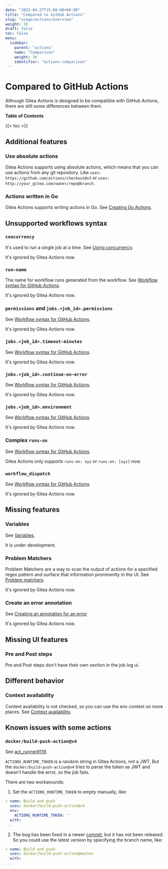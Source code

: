 ```yaml
---
date: "2023-04-27T15:00:00+08:00"
title: "Compared to GitHub Actions"
slug: "usage/actions/overview"
weight: 30
draft: false
toc: false
menu:
  sidebar:
    parent: "actions"
    name: "Comparison"
    weight: 30
    identifier: "actions-comparison"
---
```


# Compared to GitHub Actions

Although Gitea Actions is designed to be compatible with GitHub Actions, there are still some differences between them.

**Table of Contents**

{{< toc >}}

## Additional features

### Use absolute actions

Gitea Actions supports using absolute actions, which means that you can use actions from any git repository.
Like `uses: https://github.com/actions/checkout@v3` or `uses: http://your_gitea.com/owner/repo@branch`.

### Actions written in Go

Gitea Actions supports writing actions in Go.
See [Creating Go Actions](https://blog.gitea.io/2023/04/creating-go-actions/).

## Unsupported workflows syntax

### `concurrency`

It's used to run a single job at a time.
See [Using concurrency](https://docs.github.com/en/actions/using-jobs/using-concurrency).

It's ignored by Gitea Actions now.

### `run-name`

The name for workflow runs generated from the workflow.
See [Workflow syntax for GitHub Actions](https://docs.github.com/en/actions/using-workflows/workflow-syntax-for-github-actions#run-name).

It's ignored by Gitea Actions now.

### `permissions` and `jobs.<job_id>.permissions`

See [Workflow syntax for GitHub Actions](https://docs.github.com/en/actions/using-workflows/workflow-syntax-for-github-actions#permissions).

It's ignored by Gitea Actions now.

### `jobs.<job_id>.timeout-minutes`

See [Workflow syntax for GitHub Actions](https://docs.github.com/en/actions/using-workflows/workflow-syntax-for-github-actions#jobsjob_idtimeout-minutes).

It's ignored by Gitea Actions now.

### `jobs.<job_id>.continue-on-error`

See [Workflow syntax for GitHub Actions](https://docs.github.com/en/actions/using-workflows/workflow-syntax-for-github-actions#jobsjob_idcontinue-on-error).

It's ignored by Gitea Actions now.

### `jobs.<job_id>.environment`

See [Workflow syntax for GitHub Actions](https://docs.github.com/en/actions/using-workflows/workflow-syntax-for-github-actions#jobsjob_idenvironment).

It's ignored by Gitea Actions now.

### Complex `runs-on`

See [Workflow syntax for GitHub Actions](https://docs.github.com/en/actions/using-workflows/workflow-syntax-for-github-actions#jobsjob_idruns-on).

Gitea Actions only supports `runs-on: xyz` or `runs-on: [xyz]` now.

### `workflow_dispatch`

See [Workflow syntax for GitHub Actions](https://docs.github.com/en/actions/using-workflows/workflow-syntax-for-github-actions#onworkflow_dispatch).

It's ignored by Gitea Actions now.

## Missing features

### Variables

See [Variables](https://docs.github.com/en/actions/learn-github-actions/variables).

It is under development.

### Problem Matchers

Problem Matchers are a way to scan the output of actions for a specified regex pattern and surface that information prominently in the UI.
See [Problem matchers](https://github.com/actions/toolkit/blob/main/docs/problem-matchers.md).

It's ignored by Gitea Actions now.

### Create an error annotation

See [Creating an annotation for an error](https://docs.github.com/en/actions/using-workflows/workflow-commands-for-github-actions#example-creating-an-annotation-for-an-error)

It's ignored by Gitea Actions now.

## Missing UI features

### Pre and Post steps 

Pre and Post steps don't have their own section in the job log ui.

## Different behavior

### Context availability

Context availability is not checked, so you can use the env context on more places.
See [Context availability](https://docs.github.com/en/actions/learn-github-actions/contexts#context-availability).

## Known issues with some actions

### `docker/build-push-action@v4`

See [act_runner#119](https://gitea.com/gitea/act_runner/issues/119#issuecomment-738294).

`ACTIONS_RUNTIME_TOKEN` is a random string in Gitea Actions, not a JWT.
But the `docker/build-push-action@v4` tries to parse the token as JWT and doesn't handle the error, so the job fails.

There are two workarounds:

1. Set the `ACTIONS_RUNTIME_TOKEN` to empty manually, like:
``` yml
- name: Build and push
  uses: docker/build-push-action@v4
  env:
    ACTIONS_RUNTIME_TOKEN: ''
  with:
...
```

2. The bug has been fixed in a newer [commit](https://gitea.com/docker/build-push-action/commit/d8823bfaed2a82c6f5d4799a2f8e86173c461aba?style=split&whitespace=show-all#diff-1af9a5bdf96ddff3a2f3427ed520b7005e9564ad), but it has not been released. So you could use the latest version by specifying the branch name, like:
``` yml
- name: Build and push
  uses: docker/build-push-action@master
  with:
...
```
